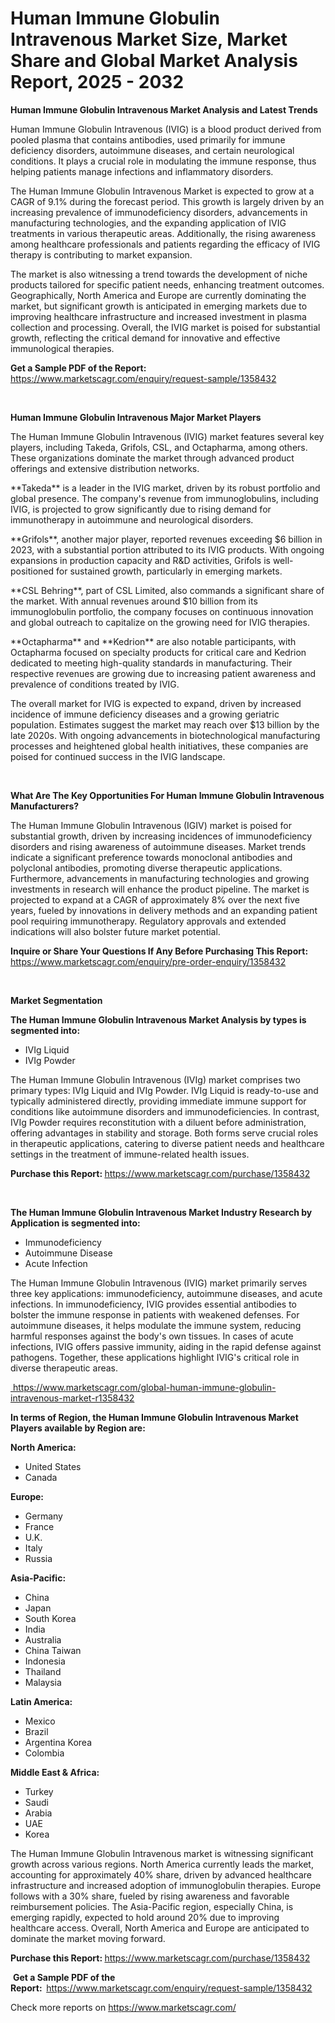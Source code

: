 <p><h1>Human Immune Globulin Intravenous Market Size, Market Share and Global Market Analysis Report, 2025 - 2032</h1></p><p><strong>Human Immune Globulin Intravenous Market Analysis and Latest Trends</strong></p>
<p><p>Human Immune Globulin Intravenous (IVIG) is a blood product derived from pooled plasma that contains antibodies, used primarily for immune deficiency disorders, autoimmune diseases, and certain neurological conditions. It plays a crucial role in modulating the immune response, thus helping patients manage infections and inflammatory disorders.</p><p>The Human Immune Globulin Intravenous Market is expected to grow at a CAGR of 9.1% during the forecast period. This growth is largely driven by an increasing prevalence of immunodeficiency disorders, advancements in manufacturing technologies, and the expanding application of IVIG treatments in various therapeutic areas. Additionally, the rising awareness among healthcare professionals and patients regarding the efficacy of IVIG therapy is contributing to market expansion.</p><p>The market is also witnessing a trend towards the development of niche products tailored for specific patient needs, enhancing treatment outcomes. Geographically, North America and Europe are currently dominating the market, but significant growth is anticipated in emerging markets due to improving healthcare infrastructure and increased investment in plasma collection and processing. Overall, the IVIG market is poised for substantial growth, reflecting the critical demand for innovative and effective immunological therapies.</p></p>
<p><strong>Get a Sample PDF of the Report:&nbsp;</strong> <a href="https://www.marketscagr.com/enquiry/request-sample/1358432?utm_campaign=1889&utm_medium=2&utm_source=Github&utm_content=ia&utm_term=22032025&utm_id=human-immune-globulin-intravenous">https://www.marketscagr.com/enquiry/request-sample/1358432</a></p>
<p>&nbsp;</p>
<p><strong>Human Immune Globulin Intravenous Major Market Players</strong></p>
<p><p>The Human Immune Globulin Intravenous (IVIG) market features several key players, including Takeda, Grifols, CSL, and Octapharma, among others. These organizations dominate the market through advanced product offerings and extensive distribution networks.</p><p>**Takeda** is a leader in the IVIG market, driven by its robust portfolio and global presence. The company's revenue from immunoglobulins, including IVIG, is projected to grow significantly due to rising demand for immunotherapy in autoimmune and neurological disorders. </p><p>**Grifols**, another major player, reported revenues exceeding $6 billion in 2023, with a substantial portion attributed to its IVIG products. With ongoing expansions in production capacity and R&D activities, Grifols is well-positioned for sustained growth, particularly in emerging markets.</p><p>**CSL Behring**, part of CSL Limited, also commands a significant share of the market. With annual revenues around $10 billion from its immunoglobulin portfolio, the company focuses on continuous innovation and global outreach to capitalize on the growing need for IVIG therapies.</p><p>**Octapharma** and **Kedrion** are also notable participants, with Octapharma focused on specialty products for critical care and Kedrion dedicated to meeting high-quality standards in manufacturing. Their respective revenues are growing due to increasing patient awareness and prevalence of conditions treated by IVIG.</p><p>The overall market for IVIG is expected to expand, driven by increased incidence of immune deficiency diseases and a growing geriatric population. Estimates suggest the market may reach over $13 billion by the late 2020s. With ongoing advancements in biotechnological manufacturing processes and heightened global health initiatives, these companies are poised for continued success in the IVIG landscape.</p></p>
<p>&nbsp;</p>
<p><strong>What Are The Key Opportunities For Human Immune Globulin Intravenous Manufacturers?</strong></p>
<p><p>The Human Immune Globulin Intravenous (IGIV) market is poised for substantial growth, driven by increasing incidences of immunodeficiency disorders and rising awareness of autoimmune diseases. Market trends indicate a significant preference towards monoclonal antibodies and polyclonal antibodies, promoting diverse therapeutic applications. Furthermore, advancements in manufacturing technologies and growing investments in research will enhance the product pipeline. The market is projected to expand at a CAGR of approximately 8% over the next five years, fueled by innovations in delivery methods and an expanding patient pool requiring immunotherapy. Regulatory approvals and extended indications will also bolster future market potential.</p></p>
<p><strong>Inquire or Share Your Questions If Any Before Purchasing This Report:</strong> <a href="https://www.marketscagr.com/enquiry/pre-order-enquiry/1358432?utm_campaign=1889&utm_medium=2&utm_source=Github&utm_content=ia&utm_term=22032025&utm_id=human-immune-globulin-intravenous">https://www.marketscagr.com/enquiry/pre-order-enquiry/1358432</a></p>
<p>&nbsp;</p>
<p><strong>Market Segmentation</strong></p>
<p><strong>The Human Immune Globulin Intravenous Market Analysis by types is segmented into:</strong></p>
<p><ul><li>IVIg Liquid</li><li>IVIg Powder</li></ul></p>
<p><p>The Human Immune Globulin Intravenous (IVIg) market comprises two primary types: IVIg Liquid and IVIg Powder. IVIg Liquid is ready-to-use and typically administered directly, providing immediate immune support for conditions like autoimmune disorders and immunodeficiencies. In contrast, IVIg Powder requires reconstitution with a diluent before administration, offering advantages in stability and storage. Both forms serve crucial roles in therapeutic applications, catering to diverse patient needs and healthcare settings in the treatment of immune-related health issues.</p></p>
<p><strong>Purchase this Report:&nbsp;</strong><a href="https://www.marketscagr.com/purchase/1358432?utm_campaign=1889&utm_medium=2&utm_source=Github&utm_content=ia&utm_term=22032025&utm_id=human-immune-globulin-intravenous">https://www.marketscagr.com/purchase/1358432</a></p>
<p>&nbsp;</p>
<p><strong>The Human Immune Globulin Intravenous Market Industry Research by Application is segmented into:</strong></p>
<p><ul><li>Immunodeficiency</li><li>Autoimmune Disease</li><li>Acute Infection</li></ul></p>
<p><p>The Human Immune Globulin Intravenous (IVIG) market primarily serves three key applications: immunodeficiency, autoimmune diseases, and acute infections. In immunodeficiency, IVIG provides essential antibodies to bolster the immune response in patients with weakened defenses. For autoimmune diseases, it helps modulate the immune system, reducing harmful responses against the body's own tissues. In cases of acute infections, IVIG offers passive immunity, aiding in the rapid defense against pathogens. Together, these applications highlight IVIG's critical role in diverse therapeutic areas.</p></p>
<p><a href="https://www.marketscagr.com/global-human-immune-globulin-intravenous-market-r1358432?utm_campaign=1889&utm_medium=2&utm_source=Github&utm_content=ia&utm_term=22032025&utm_id=human-immune-globulin-intravenous">&nbsp;https://www.marketscagr.com/global-human-immune-globulin-intravenous-market-r1358432</a></p>
<p><strong>In terms of Region, the Human Immune Globulin Intravenous Market Players available by Region are:</strong></p>
<p>
    <p> <strong> North America: </strong>
        <ul>
            <li>United States</li>
            <li>Canada</li>
        </ul>
        </p> 
    <p> <strong> Europe: </strong>
        <ul>
            <li>Germany</li>
            <li>France</li>
            <li>U.K.</li>
            <li>Italy</li>
            <li>Russia</li>
        </ul>
        </p> 
    <p> <strong> Asia-Pacific: </strong>
        <ul>
            <li>China</li>
            <li>Japan</li>
            <li>South Korea</li>
            <li>India</li>
            <li>Australia</li>
            <li>China Taiwan</li>
            <li>Indonesia</li>
            <li>Thailand</li>
            <li>Malaysia</li>
        </ul>
        </p> 
    <p> <strong> Latin America: </strong>
        <ul>
            <li>Mexico</li>
            <li>Brazil</li>
            <li>Argentina Korea</li>
            <li>Colombia</li>
        </ul>
        </p> 
    <p> <strong> Middle East & Africa: </strong>
        <ul>
            <li>Turkey</li>
            <li>Saudi</li>
            <li>Arabia</li>
            <li>UAE</li>
            <li>Korea</li>
        </ul>
    </p>
    </p>
<p><p>The Human Immune Globulin Intravenous market is witnessing significant growth across various regions. North America currently leads the market, accounting for approximately 40% share, driven by advanced healthcare infrastructure and increased adoption of immunoglobulin therapies. Europe follows with a 30% share, fueled by rising awareness and favorable reimbursement policies. The Asia-Pacific region, especially China, is emerging rapidly, expected to hold around 20% due to improving healthcare access. Overall, North America and Europe are anticipated to dominate the market moving forward.</p></p>
<p><strong>Purchase this Report: </strong><a href="https://www.marketscagr.com/purchase/1358432?utm_campaign=1889&utm_medium=2&utm_source=Github&utm_content=ia&utm_term=22032025&utm_id=human-immune-globulin-intravenous">https://www.marketscagr.com/purchase/1358432</a></p>
<p>&nbsp;<strong>Get a Sample PDF of the Report:&nbsp;&nbsp;</strong><a href="https://www.marketscagr.com/enquiry/request-sample/1358432?utm_campaign=1889&utm_medium=2&utm_source=Github&utm_content=ia&utm_term=22032025&utm_id=human-immune-globulin-intravenous">https://www.marketscagr.com/enquiry/request-sample/1358432</a></p>
<p><strong></strong></p>
<p>Check more reports on <a href="https://www.marketscagr.com/?utm_campaign=1889&utm_medium=2&utm_source=Github&utm_content=ia&utm_term=22032025&utm_id=human-immune-globulin-intravenous">https://www.marketscagr.com/</a></p>